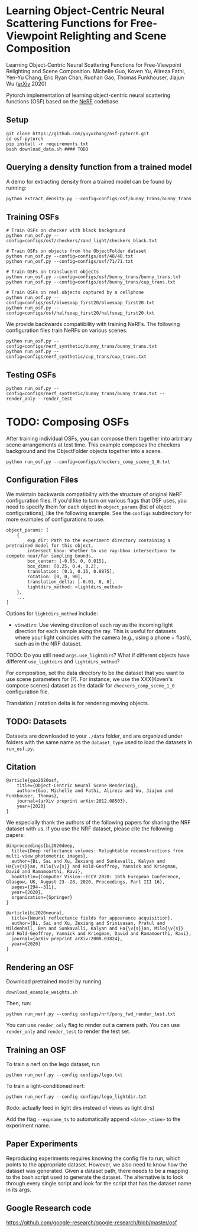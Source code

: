 # Learning Object-Centric Neural Scattering Functions for Free-Viewpoint Relighting and Scene Composition
Learning Object-Centric Neural Scattering Functions for Free-Viewpoint Relighting and Scene Composition.
Michelle Guo, Koven Yu, Alireza Fathi, Yen-Yu Chang, Eric Ryan Chan, Ruohan Gao, Thomas Funkhouser, Jiajun Wu ([arXiv](https://arxiv.org/abs/2012.08503) 2020)

Pytorch implementation of learning object-centric neural scattering functions (OSF) based on the [NeRF](https://github.com/yenchenlin/nerf-pytorch) codebase.


## Setup

```
git clone https://github.com/yuyuchang/osf-pytorch.git
cd osf-pytorch
pip install -r requirements.txt
bash download_data.sh #### TODO
```

## Querying a density function from a trained model
A demo for extracting density from a trained model can be found by running:
```python
python extract_density.py --config=configs/osf/bunny_trans/bunny_trans.txt
```

## Training OSFs

```
# Train OSFs on checker with black background
python run_osf.py --config=configs/osf/checkers/rand_light/checkers_black.txt

# Train OSFs on objects from the ObjectFolder dataset
python run_osf.py --config=configs/osf/48/48.txt
python run_osf.py --config=configs/osf/71/71.txt

# Train OSFs on translucent objects
python run_osf.py --config=configs/osf/bunny_trans/bunny_trans.txt
python run_osf.py --config=configs/osf/bunny_trans/cup_trans.txt

# Train OSFs on real objects captured by a cellphone
python run_osf.py --config=configs/osf/bluesoap_first20/bluesoap_first20.txt
python run_osf.py --config=configs/osf/halfsoap_first20/halfsoap_first20.txt
```

We provide backwards compatibility with training NeRFs. The following 
configuration files train NeRFs on various scenes.

```
python run_osf.py --config=configs/nerf_synthetic/bunny_trans/bunny_trans.txt
python run_osf.py --config=configs/nerf_synthetic/cup_trans/cup_trans.txt
```

## Testing OSFs
```
python run_osf.py --config=configs/nerf_synthetic/bunny_trans/bunny_trans.txt --render_only --render_test
```

# TODO: Composing OSFs

After training individual OSFs, you can compose them together into arbitrary
scene arrangements at test time. This example composes the checkers background
and the ObjectFolder objects together into a scene.

```
python run_osf.py --config=configs/checkers_comp_scene_1_0.txt
```

## Configuration Files

We maintain backwards compatibility with the structure of original NeRF 
configuration files. If you'd like to turn on various flags that OSF uses, you 
need to specify them for each object in `object_params` (list of object 
configurations), like the following example. See the `configs` subdirectory for
more examples of configurations to use.

```
object_params: [
    {
        exp_dir: Path to the experiment directory containing a pretrained model for this object,
        intersect_bbox: Whether to use ray-bbox intersections to compute near/far sampling bounds,
        box_center: [-0.05, 0, 0.015],
        box_dims: [0.25, 0.4, 0.2],
        translation: [0.1, 0.15, 0.0875],
        rotation: [0, 0, 90],
        translation_delta: [-0.01, 0, 0],
        lightdirs_method: <lightdirs_method>
    },
    ...
]
```

Options for `lightdirs_method` include:

- `viewdirs`: Use viewing direction of each ray as the incoming light direction
for each sample along the ray. This is useful for datasets where your light
coincides with the camera (e.g., using a phone + flash), such as in the NRF
dataset.

TODO: Do you still need `args.use_lightdirs`? What if different objects have different `use_lightdirs` and `lightdirs_method`?

For composition, set the data directory to be the dataset that you want to use
scene parameters for (?). For instance, we use the XXX(Koven's compose scenes) dataset as the
datadir for `checkers_comp_scene_1_0` configuration file.

Translation / rotation delta is for rendering moving objects.

## TODO: Datasets

Datasets are downloaded to your `./data` folder, and are organized under folders
with the same name as the `dataset_type` used to load the datasets in 
`run_osf.py`.

## Citation

```
@article{guo2020osf,
    title={Object-Centric Neural Scene Rendering},
    author={Guo, Michelle and Fathi, Alireza and Wu, Jiajun and Funkhouser, Thomas},
    journal={arXiv preprint arXiv:2012.08503},
    year={2020}
}
```

We especially thank the authors of the following papers for sharing the NRF dataset with us. If you use the NRF dataset, please cite the following papers:
```
@inproceedings{bi2020deep,
  title={Deep reflectance volumes: Relightable reconstructions from multi-view photometric images},
  author={Bi, Sai and Xu, Zexiang and Sunkavalli, Kalyan and Ha{\v{s}}an, Milo{\v{s}} and Hold-Geoffroy, Yannick and Kriegman, David and Ramamoorthi, Ravi},
  booktitle={Computer Vision--ECCV 2020: 16th European Conference, Glasgow, UK, August 23--28, 2020, Proceedings, Part III 16},
  pages={294--311},
  year={2020},
  organization={Springer}
}

@article{bi2020neural,
  title={Neural reflectance fields for appearance acquisition},
  author={Bi, Sai and Xu, Zexiang and Srinivasan, Pratul and Mildenhall, Ben and Sunkavalli, Kalyan and Ha{\v{s}}an, Milo{\v{s}} and Hold-Geoffroy, Yannick and Kriegman, David and Ramamoorthi, Ravi},
  journal={arXiv preprint arXiv:2008.03824},
  year={2020}
}
```

## Rendering an OSF

Download pretrained model by running

```
download_example_weights.sh
```

Then, run: 

```
python run_nerf.py --config configs/nrf/pony_fwd_render_test.txt
```

You can use `render_only` flag to render out a camera path.
You can use `render_only` and `render_test` to render the test set.

## Training an OSF

To train a nerf on the lego dataset, run
```
python run_nerf.py --config configs/lego.txt
```

To train a light-conditioned nerf:
```
python run_nerf.py --config configs/lego_lightdir.txt
```
(todo: actually feed in light dirs instead of views as light dirs)

Add the flag `--expname_ts` to automatically append `<date>_<time>` to the experiment
name.

## Paper Experiments

Reproducing experiments requires knowing the config file to run, which points to the
appropriate dataset. However, we also need to know how the dataset was generated. Given
a dataset path, there needs to be a mapping to the bash script used to generate the 
dataset. The alternative is to look through every single script and look for the script
that has the dataset name in its args.

## Google Research code

https://github.com/google-research/google-research/blob/master/osf
